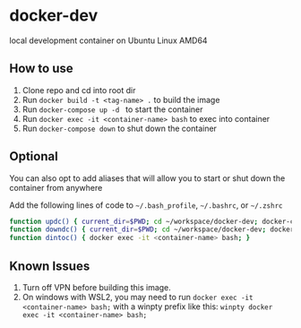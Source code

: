 # docker-dev

local development container on Ubuntu Linux AMD64

## How to use
1. Clone repo and cd into root dir
2. Run `docker build -t <tag-name> .` to build the image
3. Run `docker-compose up -d ` to start the container
4. Run `docker exec -it <container-name> bash` to exec into container
5. Run `docker-compose down` to shut down the container

## Optional
You can also opt to add aliases that will allow you to start or shut down the container from anywhere

Add the following lines of code to `~/.bash_profile`, `~/.bashrc`, or `~/.zshrc`

```bash
function updc() { current_dir=$PWD; cd ~/workspace/docker-dev; docker-compose up -d; cd $current_dir; }
function downdc() { current_dir=$PWD; cd ~/workspace/docker-dev; docker-compose down; cd $current_dir; }
function dintoc() { docker exec -it <container-name> bash; }
```

## Known Issues
1. Turn off VPN before building this image.
2. On windows with WSL2, you may need to run `docker exec -it <container-name> bash;` with a winpty prefix like this: `winpty docker exec -it <container-name> bash;`
